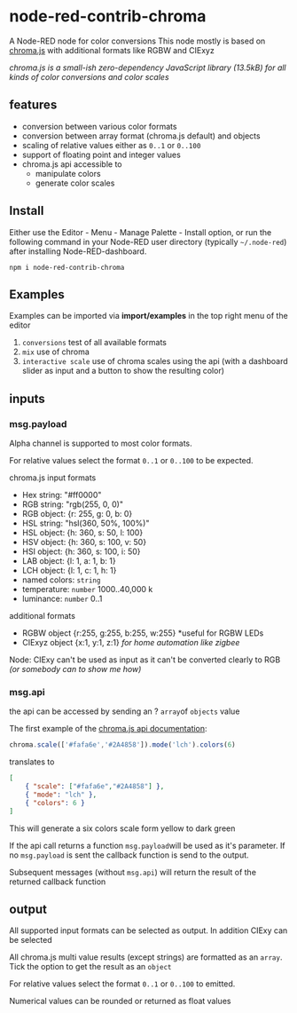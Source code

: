 node-red-contrib-chroma
=======================

A Node-RED node for color conversions
This node mostly is based on <a href="https://vis4.net/chromajs/">chroma.js</a> with additional formats like RGBW and CIExyz

*chroma.js is a small-ish zero-dependency JavaScript library (13.5kB) for all kinds of color conversions and color scales*

## features

* conversion between various color formats
* conversion between array format (chroma.js default) and objects
* scaling of relative values either as `0..1` or `0..100`
* support of floating point and integer values
* chroma.js api accessible to
  * manipulate colors
  * generate color scales

## Install

Either use the Editor - Menu - Manage Palette - Install option, or run the following command in your Node-RED user directory (typically `~/.node-red`) after installing Node-RED-dashboard.

    npm i node-red-contrib-chroma

## Examples

Examples can be imported via **import/examples** in the top right menu of the editor

1. `conversions` test of all available formats
2. `mix` use of chroma
3. `interactive scale` use of chroma scales using the api (with a dashboard slider as input and a button to show the resulting color)

## inputs

### msg.payload

Alpha channel is supported to most color formats.

For relative values select the format `0..1` or `0..100` to be expected.

chroma.js input formats

- Hex string: "#ff0000"
- RGB string: "rgb(255, 0, 0)"
- RGB object: {r: 255, g: 0, b: 0}
- HSL string: "hsl(360, 50%, 100%)"
- HSL object: {h: 360, s: 50, l: 100}
- HSV object: {h: 360, s: 100, v: 50}
- HSI object: {h: 360, s: 100, i: 50}
- LAB object: {l: 1, a: 1, b: 1}
- LCH object: {l: 1, c: 1, h: 1}
- named colors: `string`
- temperature: `number` 1000..40,000 k
- luminance: `number` 0..1

additional formats

- RGBW object {r:255, g:255, b:255, w:255} *useful for RGBW LEDs
- CIExyz object {x:1, y:1, z:1} *for home automation like zigbee*

Node: CIExy can't be used as input as it can't be converted clearly to RGB *(or somebody can to show me how)*

### msg.api

the api can be accessed by sending an ? `array`of `objects` value

The first example of the [chroma.js api documentation](https://vis4.net/chromajs):

```javascript
chroma.scale(['#fafa6e','#2A4858']).mode('lch').colors(6)
```

translates to

```JSON
[
    { "scale": ["#fafa6e","#2A4858"] },
    { "mode": "lch" },
    { "colors": 6 }
]
```

This will generate a six colors scale form yellow to dark green

If the api call returns a function `msg.payload`will be used as it's parameter. If no `msg.payload` is sent the callback function is send to the output.

Subsequent messages (without `msg.api`) will return the result of the returned callback function

## output

All supported input formats can be selected as output. In addition CIExy can be selected

All chroma.js multi value results (except strings) are formatted as an `array`. Tick the option to get the result as an `object`

For relative values select the format `0..1` or `0..100` to emitted.

Numerical values can be rounded or returned as float values




